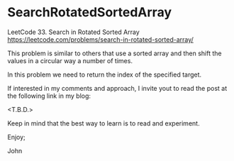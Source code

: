 # SearchRotatedSortedArray
LeetCode 33. Search in Rotated Sorted Array
https://leetcode.com/problems/search-in-rotated-sorted-array/

This problem is similar to others that use a sorted array
and then shift the values in a circular way a number of times.

In this problem we need to return the index of the specified target.

If interested in my comments and approach, I invite yout to read
the post at the following link in my blog:

<T.B.D.>

Keep in mind that the best way to learn is to read and experiment.

Enjoy;

John
